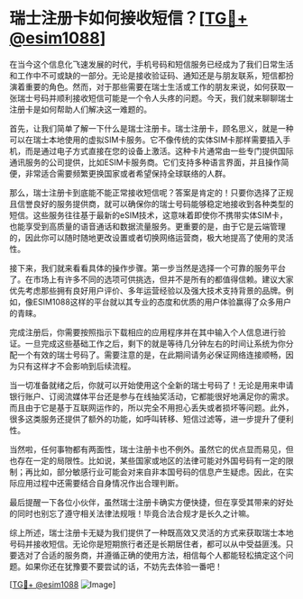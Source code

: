 # 瑞士注册卡如何接收短信？[[TG💪+ @esim1088](https://t.me/s/esim1088)]

在当今这个信息化飞速发展的时代，手机号码和短信服务已经成为了我们日常生活和工作中不可或缺的一部分。无论是接收验证码、通知还是与朋友联系，短信都扮演着重要的角色。然而，对于那些需要在瑞士生活或工作的朋友来说，如何获取一张瑞士号码并顺利接收短信可能是一个令人头疼的问题。今天，我们就来聊聊瑞士注册卡是如何帮助人们解决这一难题的。

首先，让我们简单了解一下什么是瑞士注册卡。瑞士注册卡，顾名思义，就是一种可以在瑞士本地使用的虚拟SIM卡服务。它不像传统的实体SIM卡那样需要插入手机，而是通过电子方式直接在您的设备上激活。这种卡片通常由一些专门提供国际通讯服务的公司提供，比如ESIM卡服务商。它们支持多种语言界面，并且操作简便，非常适合需要频繁更换国家或者希望保持全球联络的人群。

那么，瑞士注册卡到底能不能正常接收短信呢？答案是肯定的！只要你选择了正规且信誉良好的服务提供商，就可以确保你的瑞士号码能够稳定地接收到各种类型的短信。这些服务往往基于最新的eSIM技术，这意味着即使你不携带实体SIM卡，也能享受到高质量的语音通话和数据流量服务。更重要的是，由于它是云端管理的，因此你可以随时随地更改设置或者切换网络运营商，极大地提高了使用的灵活性。

接下来，我们就来看看具体的操作步骤。第一步当然是选择一个可靠的服务平台了。在市场上有许多不同的选项可供挑选，但并不是所有的都值得信赖。建议大家优先考虑那些拥有良好用户评价、多年运营经验以及强大技术支持背景的品牌。例如，像ESIM1088这样的平台就以其专业的态度和优质的用户体验赢得了众多用户的青睐。

完成注册后，你需要按照指示下载相应的应用程序并在其中输入个人信息进行验证。一旦完成这些基础工作之后，剩下的就是等待几分钟左右的时间让系统为你分配一个有效的瑞士号码了。需要注意的是，在此期间请务必保证网络连接顺畅，因为只有这样才不会影响到后续流程。

当一切准备就绪之后，你就可以开始使用这个全新的瑞士号码了！无论是用来申请银行账户、订阅流媒体平台还是参与在线抽奖活动，它都能很好地满足你的需求。而且由于它是基于互联网运作的，所以完全不用担心丢失或者损坏等问题。此外，很多这类服务还提供了额外的功能，如呼叫转移、短信过滤等，进一步提升了便利性。

当然啦，任何事物都有两面性，瑞士注册卡也不例外。虽然它的优点显而易见，但也存在一定的局限性。比如说，某些国家或地区的法律可能对外国号码有一定的限制；再比如，部分敏感行业可能会对来自非本国号码的信息产生疑虑。因此，在实际应用过程中还需要结合自身情况作出合理判断。

最后提醒一下各位小伙伴，虽然瑞士注册卡确实方便快捷，但在享受其带来的好处的同时也别忘了遵守相关法律法规哦！毕竟合法合规才是长久之计嘛。

综上所述，瑞士注册卡无疑为我们提供了一种既高效又灵活的方式来获取瑞士本地号码并接收短信。无论你是短期旅行者还是长期居住者，都可以从中受益匪浅。只要选对了合适的服务商，并遵循正确的使用方法，相信每个人都能轻松搞定这个问题。如果你还在犹豫要不要尝试的话，不妨先去体验一番吧！

[[TG💪+ @esim1088](https://t.me/s/esim1088) ![Image](https://i.postimg.cc/4NQfJmqS/Snipaste-2025-05-13-00-14-12.png)]